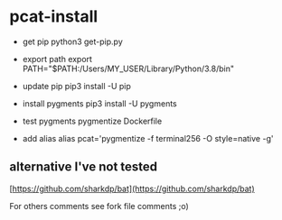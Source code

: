 # pcat-install

- get pip
python3 get-pip.py

- export path
export PATH="$PATH:/Users/MY_USER/Library/Python/3.8/bin"

- update pip
pip3 install -U pip

- install pygments
pip3 install -U pygments

- test pygments
pygmentize Dockerfile

- add alias
alias pcat='pygmentize -f terminal256 -O style=native -g'


## alternative I've not tested
[https://github.com/sharkdp/bat](https://github.com/sharkdp/bat)


For others comments see fork file comments ;o)
